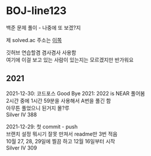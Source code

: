# BOJ-line123
백준 문제 풀이 - 나중에 또 보겠?지

제 solved.ac 주소는 [이쪽](https://solved.ac/profile/line123)

깃허브 연습할겸 겸사겸사 사용함   
여기에 이걸 보고 있는 사람이 있는지는 모르겠지만 반가워요   

## 2021  
2021-12-30: 코드포스 Good Bye 2021: 2022 is NEAR 풀어봄   
2시간 중에 1시간 59분을 사용해서 A번을 풀긴 함   
아무튼 풀었으니 된거지 몰?루   
Silver IV 388    

2021-12-29: 첫 commit - push   
브랜치 설정 뭐시기 잘못 만져서 readme만 3번 적음   
10월 27, 28, 29일에 찔끔 하고 12월 16일부터 시작   
Silver IV 309   
   
